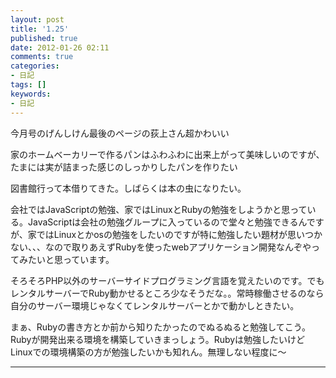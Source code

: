 ```yaml
---
layout: post
title: '1.25'
published: true
date: 2012-01-26 02:11
comments: true
categories:
- 日記
tags: []
keywords:
- 日記
---
```

今月号のげんしけん最後のページの荻上さん超かわいい

家のホームベーカリーで作るパンはふわふわに出来上がって美味しいのですが、たまには実が詰まった感じのしっかりしたパンを作りたい

図書館行って本借りてきた。しばらくは本の虫になりたい。

会社ではJavaScriptの勉強、家ではLinuxとRubyの勉強をしようかと思っている。JavaScriptは会社の勉強グループに入っているので堂々と勉強できるんですが、家ではLinuxとかosの勉強をしたいのですが特に勉強したい題材が思いつかない、、、なので取りあえずRubyを使ったwebアプリケーション開発なんぞやってみたいと思っています。

そろそろPHP以外のサーバーサイドプログラミング言語を覚えたいのです。でもレンタルサーバーでRuby動かせるところ少なそうだな。。常時稼働させるのなら自分のサーバー環境じゃなくてレンタルサーバーとかで動かしときたい。

まぁ、Rubyの書き方とか前から知りたかったのでぬるぬると勉強してこう。Rubyが開発出来る環境を構築していきまっしょう。Rubyは勉強したいけどLinuxでの環境構築の方が勉強したいかも知れん。無理しない程度に〜

---

